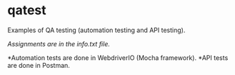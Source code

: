 # qatest

Examples of QA testing (automation testing and API testing).

_Assignments are in the info.txt file._

*Automation tests are done in WebdriverIO (Mocha framework).
*API tests are done in Postman.
